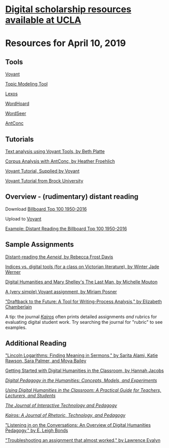 # [Digital scholarship resources available at UCLA](https://github.com/miriamposner/ucla-dh-resources/blob/master/dh_resources_at_ucla.md)

# Resources for April 10, 2019

## Tools

[Voyant](https://voyant-tools.org/)

[Topic Modeling Tool](https://github.com/senderle/topic-modeling-tool)

[Lexos](http://lexos.wheatoncollege.edu/upload)

[WordHoard](http://wordhoard.northwestern.edu/userman/index.html)

[WordSeer](http://wordseer.berkeley.edu/)

[AntConc](http://www.laurenceanthony.net/software/antconc/)

## Tutorials

[Text analysis using Voyant Tools, by Beth Platte](https://blogs.reed.edu/ed-tech/2017/03/text-analysis-using-voyant-tools/)

[Corpus Analysis with AntConc, by Heather Froehlich](https://programminghistorian.org/en/lessons/corpus-analysis-with-antconc)

[Voyant Tutorial, Supplied by Voyant](https://voyant-tools.org/docs/#!/guide/tutorial)

[Voyant Tutorial from Brock University](https://brockdsl.github.io/Voyant-Tutorial/)

## Overview - (rudimentary) distant reading

Download [Billboard Top 100 1950-2016](https://github.com/ucla-digital-humanities/Digital-Pedagogy-An-EPIC-Seminar/blob/master/Billboard100_Decades_DH_STE.zip)

Upload to [Voyant](https://voyant-tools.org/)

[Example: Distant Reading the Billboard Top 100 1950-2016](https://voyant-tools.org/?corpus=c4f2af29137822e633da6bca64b6d7a3)

## Sample Assignments

[Distant-reading the *Aeneid*, by Rebecca Frost Davis](https://rebeccafrostdavis.wordpress.com/2013/11/12/reflections-on-a-text-analysis-assignment/)

[Indices vs. digital tools (for a class on Victorian literature), by Winter Jade Werner](https://www.studiesinthenovel.org/content/%E2%80%9Creading-indexically%E2%80%9D-assignment-indexing-and-digital-humanities)

[Digital Humanities and Mary Shelley's The Last Man, by Michelle Mouton](https://www.acm.edu/professional_development/project/106/digital-humanities-and-mary-shelley-s-the-last-man)

[A (very simple) Voyant assignment, by Miriam Posner](http://miriamposner.com/classes/dh201w19/homework-4-due-february-6/)

["Draftback to the Future: A Tool for Writing-Process Analysis," by Elizabeth Chamberlain](https://jitp.commons.gc.cuny.edu/draftback-to-the-future-a-tool-for-writing-process-analysis/)

A tip: the journal [*Kairos*](http://kairos.technorhetoric.net/) often prints detailed assignments *and* rubrics for evaluating digital student work. Try searching the journal for "rubric" to see examples.

## Additional Reading

["Lincoln Logarithms: Finding Meaning in Sermons," by Sarita Alami, Katie Rawson, Sara Palmer, and Moya Bailey](http://disc.library.emory.edu/lincoln/)

[Getting Started with Digital Humanities in the Classroom, by Hannah Jacobs](http://arthistoryteachingresources.org/2018/10/getting-started-with-digital-humanities-in-the-classroom/)

[*Digital Pedagogy in the Humanities: Concepts, Models, and Experiments*](https://digitalpedagogy.mla.hcommons.org/description/)

[*Using Digital Humanities in the Classroom: A Practical Guide for Teachers, Lecturers, and Students*](https://www.worldcat.org/title/using-digital-humanities-in-the-classroom-a-practical-introduction-for-teachers-lecturers-and-students/oclc/1030614688&referer=brief_results)

[*The Journal of Interactive Technology and Pedagogy*](https://jitp.commons.gc.cuny.edu/)

[*Kairos: A Journal of Rhetoric, Technology, and Pedagogy*](http://kairos.technorhetoric.net/)

["Listening in on the Conversations: An Overview of Digital Humanities Pedagogy," by E. Leigh Bonds](https://kb.osu.edu/bitstream/handle/1811/84568/Bonds_CEACritic_2014-07.pdf?sequence=2)

["Troubleshooting an assignment that almost worked," by Lawrence Evalyn](https://www.hastac.org/blogs/lawrenceevalyn/2018/08/21/troubleshooting-assignment-almost-worked) 
